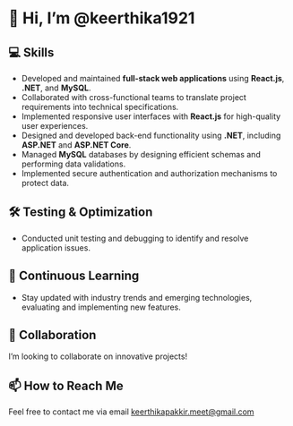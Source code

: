 # 👋 Hi, I’m @keerthika1921

## 💻 Skills
- Developed and maintained **full-stack web applications** using **React.js**, **.NET**, and **MySQL**.
- Collaborated with cross-functional teams to translate project requirements into technical specifications.
- Implemented responsive user interfaces with **React.js** for high-quality user experiences.
- Designed and developed back-end functionality using **.NET**, including **ASP.NET** and **ASP.NET Core**.
- Managed **MySQL** databases by designing efficient schemas and performing data validations.
- Implemented secure authentication and authorization mechanisms to protect data.

## 🛠️ Testing & Optimization
- Conducted unit testing and debugging to identify and resolve application issues.

## 🌱 Continuous Learning
- Stay updated with industry trends and emerging technologies, evaluating and implementing new features.

## 💞️ Collaboration
I’m looking to collaborate on innovative projects!

## 📫 How to Reach Me
Feel free to contact me via email keerthikapakkir.meet@gmail.com

